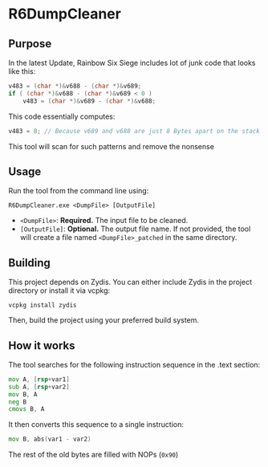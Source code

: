# R6DumpCleaner

## Purpose

In the latest Update, Rainbow Six Siege includes lot of junk code that looks like this:

```cpp
v483 = (char *)&v688 - (char *)&v689;
if ( (char *)&v688 - (char *)&v689 < 0 )
    v483 = (char *)&v689 - (char *)&v688;
```

This code essentially computes:

```cpp
v483 = 8; // Because v689 and v688 are just 8 Bytes apart on the stack
```

This tool will scan for such patterns and remove the nonsense

## Usage

Run the tool from the command line using:

```
R6DumpCleaner.exe <DumpFile> [OutputFile]
```

- `<DumpFile>`: **Required.** The input file to be cleaned.
- `[OutputFile]`: **Optional.** The output file name. If not provided, the tool will create a file named `<DumpFile>_patched` in the same directory.

## Building

This project depends on Zydis. You can either include Zydis in the project directory or install it via vcpkg:

```
vcpkg install zydis
```

Then, build the project using your preferred build system.

## How it works

The tool searches for the following instruction sequence in the .text section:

```asm
mov A, [rsp+var1]
sub A, [rsp+var2]
mov B, A
neg B
cmovs B, A
```

It then converts this sequence to a single instruction:

```asm
mov B, abs(var1 - var2)
```

The rest of the old bytes are filled with NOPs (`0x90`)
